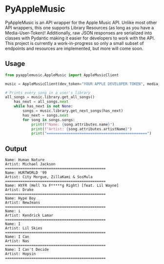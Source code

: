 # PyAppleMusic
PyAppleMusic is an API wrapper for the Apple Music API. Unlike most other API wrappers, this one supports Library Resources (as long as you have a Media-User-Token)! Additionally, raw JSON responses are serialized into classes with Pydantic making it easier for developers to work with the API. This project is currently a work-in-progress so only a small subset of endpoints and resources are implemented, but more will come soon.

## Usage

```python
from pyapplemusic.AppleMusic import AppleMusicClient

music = AppleMusicClient(dev_token="YOUR APPLE DEVELOPER TOKEN", media_token="YOUR MEDIA USER TOKEN")

# Prints every song in a user's library
all_songs = music.library.get_all_songs()
    has_next = all_songs.next
    while has_next is not None:
        songs = music.library.get_next_songs(has_next)
        has_next = songs.next
        for song in songs.songs:
            print(f"Name: {song.attributes.name}")
            print(f"Artist: {song.attributes.artistName}")
            print("==============================================")

```
## Output
```commandline
Name: Human Nature
Artist: Michael Jackson
==============================================
Name: HURTWORLD '99
Artist: City Morgue, ZillaKami & SosMula
==============================================
Name: HYFR (Hell Ya F*****g Right) [feat. Lil Wayne]
Artist: Drake
==============================================
Name: Hype Boy
Artist: NewJeans
==============================================
Name: i
Artist: Kendrick Lamar
==============================================
Name: I
Artist: Lil Skies
==============================================
Name: I Can
Artist: Nas
==============================================
Name: I Can't Decide
Artist: Hopsin
==============================================

```